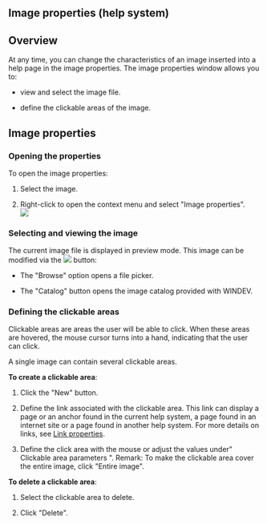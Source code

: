 


## Image properties (help system)
			



<a name="NOTE1"></a>
<a name="NOTE1_1"></a>


## Overview
<a name="overview_ELTTEXTE000120"></a>
At any time, you can change the characteristics of an image inserted into a help page in the image properties. The image properties window allows you to:

- view and select the image file.

- define the clickable areas of the image.




<a name="NOTE2"></a>
<a name="NOTE2_1"></a>


## Image properties
<a name="image_properties_ELTTEXTE000144"></a>


### Opening the properties
<a name="opening_the_properties_ELTPARAGRAPHE000021"></a>

To open the image properties:

1. Select the image.

2. Right-click to open the context menu and select "Image properties".<br>![](https://doc.pcsoft.fr/en-US/images/image.awp?langid=3&name=Aide_image.gif&type=thumb)




<a name="NOTE2_2"></a>


### Selecting and viewing the image
<a name="selecting_and_viewing_the_image_ELTPARAGRAPHE000032"></a>The current image file is displayed in preview mode. 
This image can be modified via the ![](https://doc.pcsoft.fr/en-US/images/image.awp?langid=3&name=Menu_Image_Editeur%20-%20HC%20N%B0001.gif) button: 

- The "Browse" option opens a file picker. 

- The "Catalog" button opens the image catalog provided with WINDEV.



<a name="NOTE2_3"></a>


### Defining the clickable areas
<a name="defining_the_clickable_areas_ELTPARAGRAPHE000045"></a>

Clickable areas are areas the user will be able to click. When these areas are hovered, the mouse cursor turns into a hand, indicating that the user can click.

A single image can contain several clickable areas.

**To create a clickable area**:

1. Click the "New" button.

2. Define the link associated with the clickable area. This link can display a page or an anchor found in the current help system, a page found in an internet site or a page found in another help system. For more details on links, see [Link properties](../Editeurs/2010022.md). 

3. Define the click area with the mouse or adjust the values under" Clickable area parameters ".
	Remark: To make the clickable area cover the entire image, click "Entire image". 




**To delete a clickable area**:

1. Select the clickable area to delete.

2. Click "Delete".





